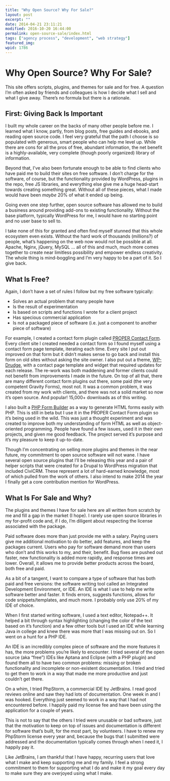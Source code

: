 ```yaml
---
title: "Why Open Source? Why For Sale?"
layout: post
excerpt: ""
date: 2014-04-21 23:11:21
modified: 2016-10-20 16:44:00
permalink: open-source-sale/index.html
tags: ["agency process", "development", "web strategy"]
featured_img: 
wpid: 1786
---
```


# Why Open Source? Why For Sale?

This site offers scripts, plugins, and themes for sale and for free. A question I’m often asked by friends and colleagues is how I decide what I sell and what I give away. There’s no formula but there is a rationale.

First: Giving Back Is Important
-------------------------------

I built my whole career on the backs of many other people before me. I learned what I know, partly, from blog posts, free guides and ebooks, and reading open source code. I feel very grateful that the path I choose is so populated with generous, smart people who can help me level up. While there are cons for all the pros of free, abundant information, the net benefit is a highly-available, very complete (though poorly organized) library of information.

Beyond that, I’ve also been fortunate enough to be able to find clients who have paid me to build their sites on free software. I don’t charge for the software, of course, but the functionality provided by WordPress, plugins in the repo, free JS libraries, and everything else give me a huge head-start towards creating something great. Without all of these pieces, what I made would have been *maybe* 20% of what it ended up being.

Going even one step further, open source software has allowed me to build a business around providing add-ons to existing functionality. Without the base platform, typically WordPress for me, I would have no starting point and no user base to sell to.

I take none of this for granted and often find myself stunned that this whole ecosystem even exists. Without the hard work of thousands (millions?) of people, what’s happening on the web now would not be possible at all. Apache, Nginx, jQuery, MySQL … all of this and much, much more comes together to create near limitless possibility and empower endless creativity. The whole thing is mind-boggling and I’m very happy to be a part of it. So I give back.

What Is Free?
-------------

Again, I don’t have a set of rules I follow but my free software typically:

- Solves an actual problem that many people have
- Is the result of experimentation
- Is based on scripts and functions I wrote for a client project
- Has specious commercial application
- Is not a packaged piece of software (i.e. just a component to another piece of software)

For example, I created a contact form plugin called [PROPER Contact Form](https://wordpress.org/plugins/proper-contact-form/ "PROPER Contact Form"). Every client site I created needed a contact form so I found myself using a contact form page template, iterating each time. Every site I put out improved on that form but it didn’t makes sense to go back and install this form on old sites without asking the site owner. I also put out a theme, [WP-Drudge](http://wpdrudge.com), with a contact page template and widget that required updates for each release. The re-work was both maddening and former clients could not benefit from improvements I made in the future. On top of all that, there are many different contact form plugins out there, some paid (the very competent Gravity Forms), most not. It was a common problem, it was created from my work with clients, and there was not a solid market so now it’s open source. And popular! 15,000+ downloads as of this writing.

I also built a [PHP Form Builder](https://github.com/joshcanhelp/php-form-builder) as a way to generate HTML forms easily with PHP. This is still in beta but I use it in the PROPER Contact Form plugin so it’s being used in the wild. This was just a thought experiment and was created to improve both my understanding of form HTML as well as object-oriented programming. People have found a few issues, used it in their own projects, and given me good feedback. The project served it’s purpose and it’s my pleasure to keep it up-to-date.

Though I’m concentrating on selling more plugins and themes in the near future, my commitment to open source software will not wane. I have several open source plugins that I’ll be releasing this year and a pair of helper scripts that were created for a Drupal to WordPress migration that included CiviCRM. These represent a lot of hard-earned knowledge, most of which pulled from the work of others. I also intend to make 2014 the year I finally get a core contribution mention for WordPress.

What Is For Sale and Why?
-------------------------

The plugins and themes I have for sale here are all written from scratch by me and fill a gap in the market (I hope). I rarely use open source libraries in my for-profit code and, if I do, I’m diligent about respecting the license associated with the package.

Paid software does more than just provide me with a salary. Paying users give me additional motivation to do better, add features, and keep the packages current. Users who pay for software demand more than users who don’t and this works to my, and their, benefit. Bug fixes are pushed out faster, new functionality is added more rapidly, and response times are lower. Overall, it allows me to provide better products across the board, both free and paid.

As a bit of a tangent, I want to compare a type of software that has both paid and free versions: the software writing tool called an Integrated Development Environment, or IDE. An IDE is what I use to help me write software better and faster. It finds errors, suggests functions, allows for code snippets/templates, and much more. I probably only use 20% of my IDE of choice.

When I first started writing software, I used a text editor, Notepad++. It helped a bit through syntax highlighting (changing the color of the text based on it’s function) and a few other tools but I used an IDE while learning Java in college and knew there was more that I was missing out on. So I went on a hunt for a PHP IDE.

An IDE is an incredibly complex piece of software and the more features it has, the more problems you’re likely to encounter. I tried several of the open source (aka “free”) IDEs like Aptana and Eclipse (with a PHP plugin) and found them all to have two common problems: missing or broken functionality and incomplete or non-existent documentation. I tried and tried to get them to work in a way that made me more productive and just couldn’t get there.

On a whim, I tried PhpStorm, a commercial IDE by JetBrains. I read good reviews online and saw they had lots of documentation. One week in and I was hooked. Everything just seemed to work in a way that I had not encountered before. I happily paid my license fee and have been using the application for a couple of years.

This is not to say that the others I tried were unusable or bad software, just that the motivation to keep on top of issues and documentation is different for software that’s built, for the most part, by volunteers. I have to renew my PhpStorm license every year and, because the bugs that I submitted were addressed and the documentation typically comes through when I need it, I happily pay it.

Like JetBrains, I am thankful that I have happy, recurring users that love what I make and keep supporting me and my family. I feel a strong commitment to them for supporting what I do and make it my goal every day to make sure they are overjoyed using what I make.